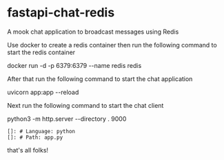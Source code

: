# fastapi-chat-redis
A mook chat application to broadcast messages using Redis

Use docker to create a redis container
then run the following command to start the redis container

docker run -d -p 6379:6379 --name redis redis

After that run the following command to start the chat application

uvicorn app:app --reload

Next run the following command to start the chat client

python3 -m http.server --directory . 9000

    
    []: # Language: python
    []: # Path: app.py

that's all folks!